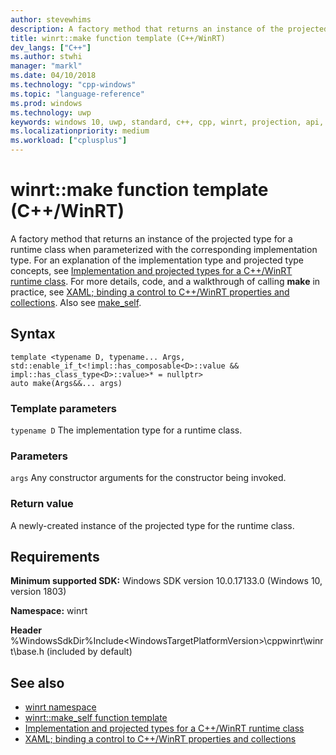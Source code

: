 ```yaml
---
author: stevewhims
description: A factory method that returns an instance of the projected type for a runtime class when parameterized with the corresponding implementation type.
title: winrt::make function template (C++/WinRT)
dev_langs: ["C++"]
ms.author: stwhi
manager: "markl"
ms.date: 04/10/2018
ms.technology: "cpp-windows"
ms.topic: "language-reference"
ms.prod: windows
ms.technology: uwp
keywords: windows 10, uwp, standard, c++, cpp, winrt, projection, api, reference, construct, instantiate, projected, projection, implementation
ms.localizationpriority: medium
ms.workload: ["cplusplus"]
---
```


# winrt::make function template (C++/WinRT)
A factory method that returns an instance of the projected type for a runtime class when parameterized with the corresponding implementation type. For an explanation of the implementation type and projected type concepts, see [Implementation and projected types for a C++/WinRT runtime class](/windows/uwp/cpp-and-winrt-apis/ctors-runtimeclass-activation). For more details, code, and a walkthrough of calling **make** in practice, see [XAML; binding a control to C++/WinRT properties and collections](/windows/uwp/cpp-and-winrt-apis/binding-prop-collection#add-a-property-of-type-booksku-to-mainpage). Also see [make_self](make-self.md).

## Syntax
```cppwinrt
template <typename D, typename... Args, std::enable_if_t<!impl::has_composable<D>::value && impl::has_class_type<D>::value>* = nullptr>
auto make(Args&&... args)
```

### Template parameters
`typename D`
The implementation type for a runtime class.

### Parameters
`args`
Any constructor arguments for the constructor being invoked.

### Return value 
A newly-created instance of the projected type for the runtime class.

## Requirements
**Minimum supported SDK:** Windows SDK version 10.0.17133.0 (Windows 10, version 1803)

**Namespace:** winrt

**Header** %WindowsSdkDir%Include\<WindowsTargetPlatformVersion>\cppwinrt\winrt\base.h (included by default)

## See also 
* [winrt namespace](winrt.md)
* [winrt::make_self function template](make-self.md)
* [Implementation and projected types for a C++/WinRT runtime class](/windows/uwp/cpp-and-winrt-apis/ctors-runtimeclass-activation)
* [XAML; binding a control to C++/WinRT properties and collections](/windows/uwp/cpp-and-winrt-apis/binding-prop-collection#add-a-property-of-type-booksku-to-mainpage)
